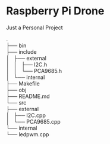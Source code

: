 # Raspberry Pi Drone
Just a Personal Project

.  
├── bin  
├── include  
│   ├── external  
│   │   ├── I2C.h  
│   │   └── PCA9685.h  
│   └── internal  
├── Makefile  
├── obj  
├── README.md  
└── src  
    ├── external  
    │   ├── I2C.cpp  
    │   └── PCA9685.cpp  
    └── internal  
        └── ledpwm.cpp  

